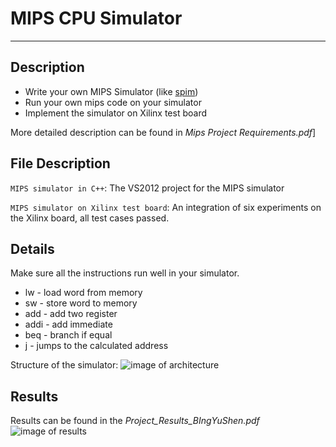 # MIPS CPU Simulator
---
## Description 
- Write your own MIPS Simulator (like [spim](http://spimsimulator.sourceforge.net/))
- Run your own mips code on your simulator
- Implement the simulator on Xilinx test board

More detailed description can be found in _Mips Project Requirements.pdf_]

## File Description
`MIPS simulator in C++`: The VS2012 project for the MIPS simulator

`MIPS simulator on Xilinx test board`: An integration of six experiments on the Xilinx board, all test cases passed.

## Details

Make sure all the instructions run well in your simulator.
- lw - load word from memory
- sw - store word to memory
- add - add two register
- addi - add immediate
- beq - branch if equal
- j - jumps to the calculated address

Structure of the simulator:
![image of architecture](http://oezs68449.bkt.clouddn.com/arch_pic.png)

## Results
Results can be found in the _Project_Results_BIngYuShen.pdf_
![image of results](http://oezs68449.bkt.clouddn.com/results.png)